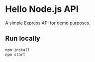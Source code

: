 # Hello Node.js API

A simple Express API for demo purposes.

## Run locally

```bash
npm install
npm start
